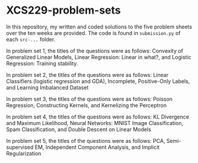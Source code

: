 # XCS229-problem-sets

In this repository, my written and coded solutions to the five problem sheets over the ten weeks are provided. The code is found in `submission.py` of each `src-...` folder.

In problem set 1, the titles of the questions were as follows: Convexity of Generalized Linear Models, Linear Regression: Linear in what?, and Logistic Regression: Training stability.

In problem set 2, the titles of the questions were as follows: Linear Classifiers (logistic regression and GDA), Incomplete, Positive-Only Labels, and Learning Imbalanced Dataset

In problem set 3, the titles of the questions were as follows: Poisson Regression, Constructing Kernels, and Kernelizing the Perceptron

In problem set 4, the titles of the questions were as follows: KL Divergence and Maximum Likelihood, Neural Networks: MNIST Image Classification, Spam Classification, and Double Descent on Linear Models

In problem set 5, the titles of the questions were as follows: PCA, Semi-supervised EM, Independent Component Analysis, and Implicit Regularization
